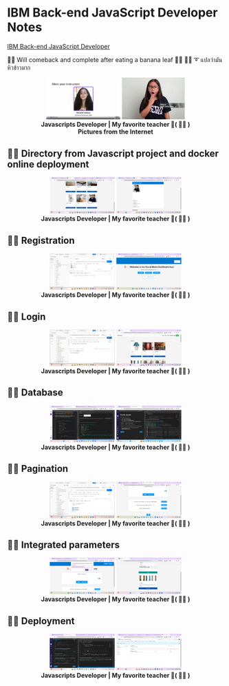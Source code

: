 # IBM Back-end JavaScript Developer Notes
[IBM Back-end JavaScript Developer](https://coursera.org/share/5301020a4424c13a9bfa6619cc54a6b8)

🧸💬 Will comeback and complete after eating a banana leaf 🌳🍌 🐑💬 ➰ แปลว่ามันหิวข้าวมาก

<p align="center" width="100%">
    <img width="34%" src="https://github.com/jkaewprateep/javascripts_backenddeveloper_notes/blob/main/javasp_dev_instructor.png">
    <img width="29%" src="https://github.com/jkaewprateep/javascripts_backenddeveloper_notes/blob/main/03.jpg"> </br>
    <b> Javascripts Developer | My favorite teacher 💃( 👩‍🏫 ) </b> </br>
    <b> Pictures from the Internet </b> </br>
</p>


## 🧸💬 Directory from Javascript project and docker online deployment

<p align="center" width="100%">
    <img width="30%" src="https://github.com/jkaewprateep/javascripts_backenddeveloper_notes/blob/main/Catalogue%20item%20and%20people.png">
    <img width="30%" src="https://github.com/jkaewprateep/javascripts_backenddeveloper_notes/blob/main/Catalogue%20detail.png"> </br>
    <b> Javascripts Developer | My favorite teacher 💃( 👩‍🏫 ) </b> </br>
</p>

## 🧸💬 Registration

<p align="center" width="100%">
    <img width="30%" src="https://github.com/jkaewprateep/javascripts_backenddeveloper_notes/blob/main/Register_backend.png">
    <img width="30%" src="https://github.com/jkaewprateep/javascripts_backenddeveloper_notes/blob/main/register_success.png"> </br>
    <b> Javascripts Developer | My favorite teacher 💃( 👩‍🏫 ) </b> </br>
</p>

## 🧸💬 Login

<p align="center" width="100%">
    <img width="30%" src="https://github.com/jkaewprateep/javascripts_backenddeveloper_notes/blob/main/7-login.png">
    <img width="30%" src="https://github.com/jkaewprateep/javascripts_backenddeveloper_notes/blob/main/deployed_loggedin.png"> </br>
    <b> Javascripts Developer | My favorite teacher 💃( 👩‍🏫 ) </b> </br>
</p>

## 🧸💬 Database

<p align="center" width="100%">
    <img width="30%" src="https://github.com/jkaewprateep/javascripts_backenddeveloper_notes/blob/main/database.png">
    <img width="30%" src="https://github.com/jkaewprateep/javascripts_backenddeveloper_notes/blob/main/database_collections.png"> </br>
    <b> Javascripts Developer | My favorite teacher 💃( 👩‍🏫 ) </b> </br>
</p>

## 🧸💬 Pagination

<p align="center" width="100%">
    <img width="30%" src="https://github.com/jkaewprateep/javascripts_backenddeveloper_notes/blob/main/8-reviewadded.png">
    <img width="30%" src="https://github.com/jkaewprateep/javascripts_backenddeveloper_notes/blob/main/pagination.png"> </br>
    <b> Javascripts Developer | My favorite teacher 💃( 👩‍🏫 ) </b> </br>
</p>

## 🧸💬 Integrated parameters

<p align="center" width="100%">
    <img width="30%" src="https://github.com/jkaewprateep/javascripts_backenddeveloper_notes/blob/main/Add-item.png">
    <img width="30%" src="https://github.com/jkaewprateep/javascripts_backenddeveloper_notes/blob/main/deployed_search_item.png"> </br>
    <b> Javascripts Developer | My favorite teacher 💃( 👩‍🏫 ) </b> </br>
</p>

## 🧸💬 Deployment

<p align="center" width="100%">
    <img width="30%" src="https://github.com/jkaewprateep/javascripts_backenddeveloper_notes/blob/main/req-res_backend.png">
    <img width="30%" src="https://github.com/jkaewprateep/javascripts_backenddeveloper_notes/blob/main/main_yaml.png"> </br>
    <b> Javascripts Developer | My favorite teacher 💃( 👩‍🏫 ) </b> </br>
</p>
